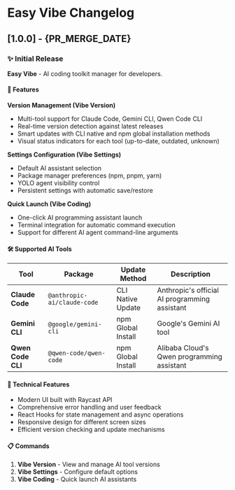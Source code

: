 # Easy Vibe Changelog

## [1.0.0] - {PR_MERGE_DATE}

### ✨ Initial Release

**Easy Vibe** - AI coding toolkit manager for developers.

#### 🚀 Features

**Version Management (Vibe Version)**
- Multi-tool support for Claude Code, Gemini CLI, Qwen Code CLI
- Real-time version detection against latest releases
- Smart updates with CLI native and npm global installation methods
- Visual status indicators for each tool (up-to-date, outdated, unknown)

**Settings Configuration (Vibe Settings)**
- Default AI assistant selection
- Package manager preferences (npm, pnpm, yarn)
- YOLO agent visibility control
- Persistent settings with automatic save/restore

**Quick Launch (Vibe Coding)**
- One-click AI programming assistant launch
- Terminal integration for automatic command execution
- Support for different AI agent command-line arguments

#### 🛠️ Supported AI Tools

| Tool | Package | Update Method | Description |
|------|---------|---------------|-------------|
| **Claude Code** | `@anthropic-ai/claude-code` | CLI Native Update | Anthropic's official AI programming assistant |
| **Gemini CLI** | `@google/gemini-cli` | npm Global Install | Google's Gemini AI tool |
| **Qwen Code CLI** | `@qwen-code/qwen-code` | npm Global Install | Alibaba Cloud's Qwen programming assistant |

#### 🔧 Technical Features

- Modern UI built with Raycast API
- Comprehensive error handling and user feedback
- React Hooks for state management and async operations
- Responsive design for different screen sizes
- Efficient version checking and update mechanisms

#### 📋 Commands

1. **Vibe Version** - View and manage AI tool versions
2. **Vibe Settings** - Configure default options
3. **Vibe Coding** - Quick launch AI assistants